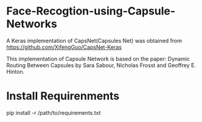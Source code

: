 # Face-Recogtion-using-Capsule-Networks


A Keras implementation of CapsNet(Capsules Net) was obtained from https://github.com/XifengGuo/CapsNet-Keras

This implementation of Capsule Network is based on the paper: Dynamic Routing Between Capsules by Sara Sabour, Nicholas Frosst and Geoffrey E. Hinton.

# Install Requirenments
pip install -r /path/to/requirements.txt
